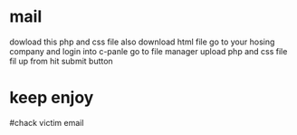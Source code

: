 # mail
dowload this php and css file also download  html file
go to your hosing company and login into c-panle
go to file manager
upload php and css file 
fil up from 
hit submit button
# keep enjoy
#chack victim email 
